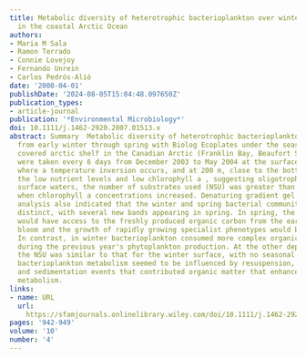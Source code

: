 ```yaml
---
title: Metabolic diversity of heterotrophic bacterioplankton over winter and spring
  in the coastal Arctic Ocean
authors:
- Maria M Sala
- Ramon Terrado
- Connie Lovejoy
- Fernando Unrein
- Carlos Pedrós‐Alió
date: '2008-04-01'
publishDate: '2024-08-05T15:04:48.097650Z'
publication_types:
- article-journal
publication: '*Environmental Microbiology*'
doi: 10.1111/j.1462-2920.2007.01513.x
abstract: Summary  Metabolic diversity of heterotrophic bacterioplankton was tracked
  from early winter through spring with Biolog Ecoplates under the seasonally ice
  covered arctic shelf in the Canadian Arctic (Franklin Bay, Beaufort Sea). Samples
  were taken every 6 days from December 2003 to May 2004 at the surface, the halocline
  where a temperature inversion occurs, and at 200 m, close to the bottom. Despite
  the low nutrient levels and low chlorophyll a , suggesting oligotrophy in the winter
  surface waters, the number of substrates used (NSU) was greater than in spring,
  when chlorophyll a concentrations increased. Denaturing gradient gel electrophorisis
  analysis also indicated that the winter and spring bacterial communities were phylogenetically
  distinct, with several new bands appearing in spring. In spring, the bacterial community
  would have access to the freshly produced organic carbon from the early phytoplankton
  bloom and the growth of rapidly growing specialist phenotypes would be favoured.
  In contrast, in winter bacterioplankton consumed more complex organic matter originated
  during the previous year's phytoplankton production. At the other depths we tested
  the NSU was similar to that for the winter surface, with no seasonal pattern. Instead,
  bacterioplankton metabolism seemed to be influenced by resuspension, advection,
  and sedimentation events that contributed organic matter that enhanced bacterial
  metabolism.
links:
- name: URL
  url: 
    https://sfamjournals.onlinelibrary.wiley.com/doi/10.1111/j.1462-2920.2007.01513.x
pages: '942-949'
volume: '10'
number: '4'
---
```

